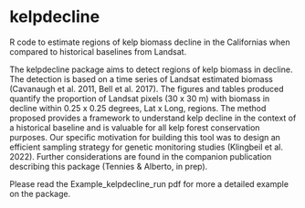 # kelpdecline
R code to estimate regions of kelp biomass decline in the Californias when compared to historical baselines from Landsat. 

The kelpdecline package aims to detect regions of kelp biomass in decline. The detection is based on a time series of Landsat estimated biomass (Cavanaugh et al. 2011, Bell et al. 2017). The figures and tables produced
quantify the proportion of Landsat pixels (30 x 30 m) with biomass in decline within 0.25 x 0.25 degrees, Lat x Long, regions. The method proposed provides a framework to understand kelp decline in the context
of a historical baseline and is valuable for all kelp forest conservation purposes. Our specific motivation for building this tool was to design an efficient sampling strategy for genetic monitoring studies (Klingbeil et
al. 2022). Further considerations are found in the companion publication describing this package (Tennies &
Alberto, in prep).

Please read the Example_kelpdecline_run pdf for more a detailed example on the package.
